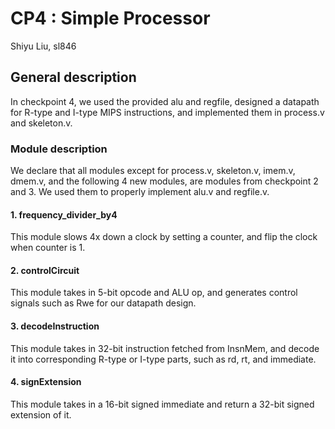 # CP4 : Simple Processor

Shiyu Liu, sl846

## General description

In checkpoint 4, we used the provided alu and regfile, designed a datapath for R-type and I-type MIPS instructions, and implemented them in process.v and skeleton.v.

### Module description

We declare that all modules except for process.v, skeleton.v, imem.v, dmem.v, and the following 4 new modules, are modules from checkpoint 2 and 3. We used them to properly implement alu.v and regfile.v.

#### 1. frequency_divider_by4

This module slows 4x down a clock by setting a counter, and flip the clock when counter is 1.

#### 2. controlCircuit

This module takes in 5-bit opcode and ALU op, and generates control signals such as Rwe for our datapath design.

#### 3. decodeInstruction

This module takes in 32-bit instruction fetched from InsnMem, and decode it into corresponding R-type or I-type parts, such as rd, rt, and immediate.

#### 4. signExtension

This module takes in a 16-bit signed immediate and return a 32-bit signed extension of it.